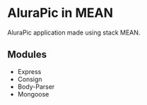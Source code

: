 # AluraPic in MEAN

AluraPic application made using stack MEAN.

## Modules
* Express
* Consign
* Body-Parser
* Mongoose
